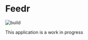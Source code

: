 # Feedr

![build](https://travis-ci.org/plrenaudin/feedr.svg?branch=master)

This application is a work in progress
